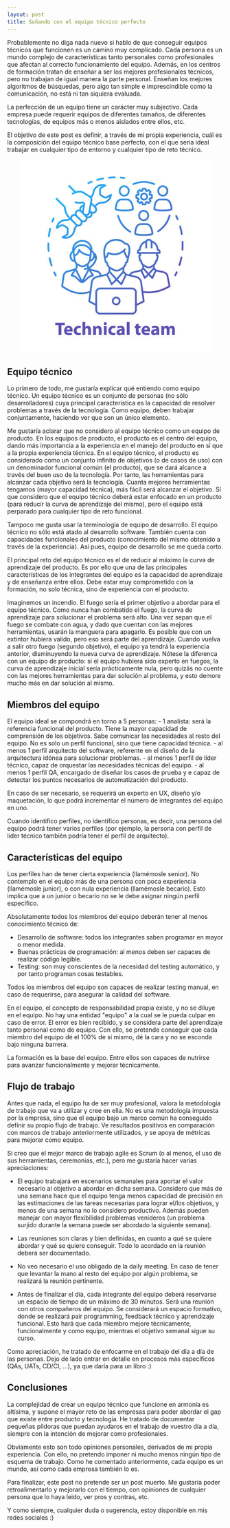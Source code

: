 ```yaml
---
layout: post
title: Soñando con el equipo técnico perfecto
---
```


Probablemente no diga nada nuevo si hablo de que conseguir equipos técnicos que funcionen es un camino muy complicado. Cada persona es un mundo complejo de características tanto personales como profesionales que afectan al correcto funcionamiento del equipo. Además, en los centros de formación tratan de enseñar a ser los mejores profesionales técnicos, pero no trabajan de igual manera la parte personal. Enseñan los mejores algoritmos de búsquedas, pero algo tan simple e imprescindible como la comunicación, no está ni tan siquiera evaluada.

La perfección de un equipo tiene un carácter muy subjectivo. Cada empresa puede requerir equipos de diferentes tamaños, de diferentes tecnologías, de equipos más o menos aislados entre ellos, etc.

El objetivo de este post es definir, a través de mi propia experiencia, cuál es la composición del equipo técnico base perfecto, con el que sería ideal trabajar en cualquier tipo de entorno y cualquier tipo de reto técnico.

<div align="center">
  <img src="/images/TechTeam/1.jpg"/>
</div>

## Equipo técnico

Lo primero de todo, me gustaría explicar qué entiendo como equipo técnico. Un equipo técnico es un conjunto de personas (no sólo desarrolladores) cuya principal característica es la capacidad de resolver problemas a través de la tecnología. Como equipo, deben trabajar conjuntamente, haciendo ver que son un único elemento.
 
Me gustaría aclarar que no considero al equipo técnico como un equipo de producto. En los equipos de producto, el producto es el centro del equipo, dando más importancia a la experiencia en el manejo del producto en sí que a la propia experiencia técnica. En el equipo técnico, el producto es considerado como un conjunto infinito de objetivos (o de casos de uso) con un denominador funcional común (el producto), que se dará alcance a través del buen uso de la tecnología. Por tanto, las herramientas para alcanzar cada objetivo será la tecnología. Cuanta mejores herramientas tengamos (mayor capacidad técnica), más fácil será alcanzar el objetivo. Sí que considero que el equipo técnico deberá estar enfocado en un producto (para reducir la curva de aprendizaje del mismo), pero el equipo está perparado para cualquier tipo de reto funcional.

Tampoco me gusta usar la terminología de equipo de desarrollo. El equipo técnico no sólo está atado al desarrollo software. También cuenta con capacidades funcionales del producto (conocimiento del mismo obtenido a través de la experiencia). Así pues, equipo de desarrollo se me queda corto.

El principal reto del equipo técnico es el de reducir al máximo la curva de aprendizaje del producto. Es por ello que una de las principales características de los integrantes del equipo es la capacidad de aprendizaje y de enseñanza entre ellos. Debe estar muy comprometido con la formación, no solo técnica, sino de experiencia con el producto.

Imaginemos un incendio. El fuego sería el primer objetivo a abordar para el equipo técnico. Como nunca han combatido el fuego, la curva de aprendizaje para solucionar el problema será alto. Una vez sepan que el fuego se combate con agua, y dado que cuentan con las mejores herramientas, usarán la manguera para apagarlo. Es posible que con un extintor hubiera valido, pero eso será parte del aprendizaje. Cuando vuelva a salir otro fuego (segundo objetivo), el equipo ya tendrá la experiencia anterior, disminuyendo la nueva curva de aprendizaje. Nótese la diferenca con un equipo de producto: si el equipo hubiera sido experto en fuegos, la curva de aprendizaje inicial sería prácticamente nula, pero quizás no cuente con las mejores herramientas para dar solución al problema, y esto demore mucho más en dar solución al mismo.

## Miembros del equipo

El equipo ideal se compondrá en torno a 5 personas:
	- 1 analista: será la referencia funcional del producto. Tiene la mayor capacidad de comprensión de los objetivos. Sabe comunicar las necesidades al resto del equipo. No es solo un perfil funcional, sino que tiene capacidad técnica.
	- al menos 1 perfil arquitecto del software, referente en el diseño de la arquitectura idónea para solucionar problemas.
	- al menos 1 perfil de líder técnico, capaz de orquestar las necesidades técnicas del equipo.
	- al menos 1 perfil QA, encargado de diseñar los casos de prueba y e capaz de detectar los puntos necesarios de automatización del producto.
	
En caso de ser necesario, se requerirá un experto en UX, diseño y/o maquetación, lo que podrá incrementar el número de integrantes del equipo en uno.

Cuando identifico perfiles, no identifico personas, es decir, una persona del equipo podrá tener varios perfiles (por ejemplo, la persona con perfil de lider técnico también podría tener el perfil de arquitecto). 

## Características del equipo

Los perfiles han de tener cierta experiencia (llamémosle senior). No contemplo en el equipo más de una persona con poca experiencia (llamémosle junior), o con nula experiencia (llamémosle becario). Esto implica que a un junior o becario no se le debe asignar ningún perfil específico.

Absolutamente todos los miembros del equipo deberán tener al menos conocimiento técnico de:
 - Desarrollo de software: todos los integrantes saben programar en mayor o menor medida.
 - Buenas prácticas de programación: al menos deben ser capaces de realizar código legible.
 - Testing: son muy conscientes de la necesidad del testing automático, y por tanto programan cosas testables.

Todos los miembros del equipo son capaces de realizar testing manual, en caso de requerirse, para asegurar la calidad del software.

En el equipo, el concepto de responsabilidad propia existe, y no se diluye en el equipo. No hay una entidad "equipo" a la cual se le pueda culpar en caso de error. El error es bien recibido, y se considera parte del aprendizaje tanto personal como de equipo. Con ello, se pretende conseguir que cada miembro del equipo dé el 100% de sí mismo, dé la cara y no se esconda bajo ninguna barrera.

La formación es la base del equipo. Entre ellos son capaces de nutrirse para avanzar funcionalmente y mejorar técnicamente.

## Flujo de trabajo

Antes que nada, el equipo ha de ser muy profesional, valora la metodología de trabajo que va a utilizar y cree en ella. No es una metodología impuesta por la empresa, sino que el equipo bajo un marco común ha conseguido definir su propio flujo de trabajo. Ve resultados positivos en comparación con marcos de trabajo anteriormente utilizados, y se apoya de métricas para mejorar como equipo.

Sí creo que el mejor marco de trabajo agile es Scrum (o al menos, el uso de sus herramientas, ceremonias, etc.), pero me gustaría hacer varias apreciaciones:

 - El equipo trabajará en escenarios semanales para aportar el valor necesario al objetivo a abordar en dicha semana. Considero que más de una semana hace que el equipo tenga menos capacidad de precisión en las estimaciones de las tareas necesarias para lograr el/los objetivos, y menos de una semana no lo considero productivo. Además pueden manejar con mayor flexibilidad problemas venideros (un problema surjido durante la semana puede ser abordado la siguiente semana).

 - Las reuniones son claras y bien definidas, en cuanto a qué se quiere abordar y qué se quiere conseguir. Todo lo acordado en la reunión deberá ser documentado. 

 - No veo necesario el uso obligado de la daily meeting. En caso de tener que levantar la mano al resto del equipo por algún problema, se realizará la reunión pertinente.

 - Antes de finalizar el día, cada integrante del equipo deberá reservarse un espacio de tiempo de un máximo de 30 minutos. Será una reunión con otros compañeros del equipo. Se considerará un espacio formativo, donde se realizará pair programming, feedback técnico y aprendizaje funcional. Esto hará que cada miembro mejore técnicamente, funcionalmente y como equipo, mientras el objetivo semanal sigue su curso.
 
Como apreciación, he tratado de enfocarme en el trabajo del día a día de las personas. Dejo de lado entrar en detalle en procesos más específicos (QAs, UATs, CD/CI, ...), ya que daría para un libro :)

## Conclusiones

La complejidad de crear un equipo técnico que funcione en armonía es altísima, y supone el mayor reto de las empresas para poder abordar el gap que existe entre producto y tecnología. He tratado de documentar pequeñas píldoras que puedan ayudaros en el trabajo de vuestro día a día, siempre con la intención de mejorar como profesionales.

Obviamente esto son todo opiniones personales, derivados de mi propia experiencia. Con ello, no pretendo imponer ni mucho menos ningún tipo de esquema de trabajo. Como he comentado anteriormente, cada equipo es un mundo, así como cada empresa también lo es.

Para finalizar, este post no pretende ser un post muerto. Me gustaría poder retroalimentarlo y mejorarlo con el tiempo, con opiniones de cualquier persona que lo haya leido, ver pros y contras, etc.

Y como siempre, cualquier duda o sugerencia, estoy disponible en mis redes sociales :)
